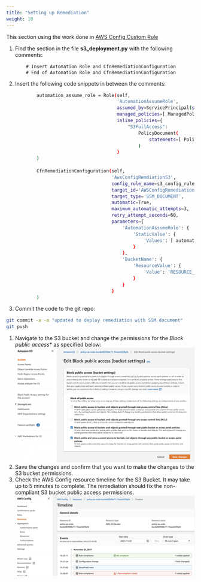 ```yaml
---
title: "Setting up Remediation"
weight: 10
---
```


This section using the work done in [AWS Config Custom Rule](/pac-action/ccapi/awsconfig)

1. Find the section in the file **s3_deployment.py** with the following comments:
    ```
        # Insert Automation Role and CfnRemediationConfiguration
        # End of Automation Role and CfnRemediationConfiguration
    ``` 
1. Insert the following code snippets in between the comments:
    ```bash
            automation_assume_role = Role(self,
                                          'AutomationAssumeRole',
                                          assumed_by=ServicePrincipal(service='ssm.amazonaws.com'),
                                          managed_policies=[ ManagedPolicy.from_managed_policy_arn(self, 'AmazonSSMAutomation', 'arn:aws:iam::aws:policy/service-role/AmazonSSMAutomationRole') ],
                                          inline_policies={
                                              "S3FullAccess": 
                                                  PolicyDocument(
                                                      statements=[ PolicyStatement(actions=[ "s3:*" ], resources=[ bucket.bucket_arn ]) ]
                                                  )
                                          }
            )

            CfnRemediationConfiguration(self,
                                        'AwsConfigRemdiationS3',
                                        config_rule_name=s3_config_rule.config_rule_name,
                                        target_id='AWSConfigRemediation-ConfigureS3BucketPublicAccessBlock',
                                        target_type='SSM_DOCUMENT',
                                        automatic=True,
                                        maximum_automatic_attempts=3,
                                        retry_attempt_seconds=60,
                                        parameters={
                                            'AutomationAssumeRole': {
                                                'StaticValue': {
                                                    'Values': [ automation_assume_role.role_arn ]
                                                }
                                            },
                                            'BucketName': {
                                                'ResourceValue': {
                                                    'Value': 'RESOURCE_ID'
                                                }
                                            }
                                        }
            )
    ```
1. Commit the code to the git repo:
```bash
git commit -a -m "updated to deploy remediation with SSM document"
git push
```
1. Navigate to the S3 bucket and change the permissions for the *Block public access** as specified below:
    ![S3 Public Access to fix](/static/images/prerequisites/s3-public-access-fix.png)
1. Save the changes and confirm that you want to make the changes to the S3 bucket permissions.
1. Check the AWS Config resource timeline for the S3 Bucket. It may take up to 5 minutes to complete. The remediation should fix the non-compliant S3 bucket public access permissions.
    ![S3 Public Access fixed](/static/images/prerequisites/s3-public-access-fixed.png)